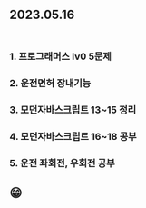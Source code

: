## 2023.05.16<br/><br/>

### 1. 프로그래머스 lv0 5문제


### 2. 운전면허 장내기능 



### 3. 모던자바스크립트 13~15 정리

### 4. 모던자바스크립트 16~18 공부
### 5. 운전 좌회전, 우회전 공부 
## 😁
